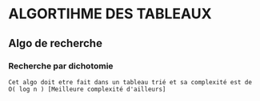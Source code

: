 # ALGORTIHME DES TABLEAUX 

## Algo de recherche 

### Recherche par dichotomie 
    Cet algo doit etre fait dans un tableau trié et sa complexité est de O( log n ) [Meilleure complexité d'ailleurs]